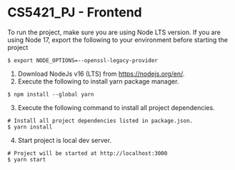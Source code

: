 # CS5421_PJ - Frontend

To run the project, make sure you are using Node LTS version.
If you are using Node 17, export the following to your environment before starting the project
```
$ export NODE_OPTIONS=--openssl-legacy-provider
```
1. Download NodeJs v16 (LTS) from https://nodejs.org/en/.
2. Execute the following to install yarn package manager.
```
$ npm install --global yarn
```
3. Execute the following command to install all project dependencies.
```
# Install all project dependencies listed in package.json.
$ yarn install
```
4. Start project is local dev server.
```
# Project will be started at http://localhost:3000
$ yarn start
```
